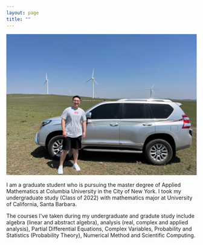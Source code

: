 ```yaml
---
layout: page
title: ""
---
```


![Personal Photo](assets/IMG_6610.JPG)

I am a graduate student who is pursuing the master degree of Applied Mathematics at Columbia University in the City of New York. I took my undergraduate study (Class of 2022) with mathematics major at University of California, Santa Barbara. 

The courses I've taken during my undergraduate and gradute study include algebra (linear and abstract algebra), analysis (real, complex and applied analysis), Partial Differential Equations, Complex Variables, Probability and Statistics (Probability Theory), Numerical Method and Scientific Computing.
